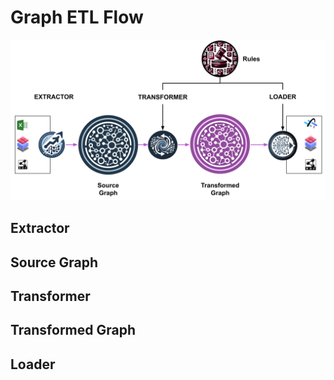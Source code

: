 # Graph ETL Flow

![NEAT High Level](./figs/graph-etl-flow.png)

## Extractor

## Source Graph

## Transformer

## Transformed Graph

## Loader
